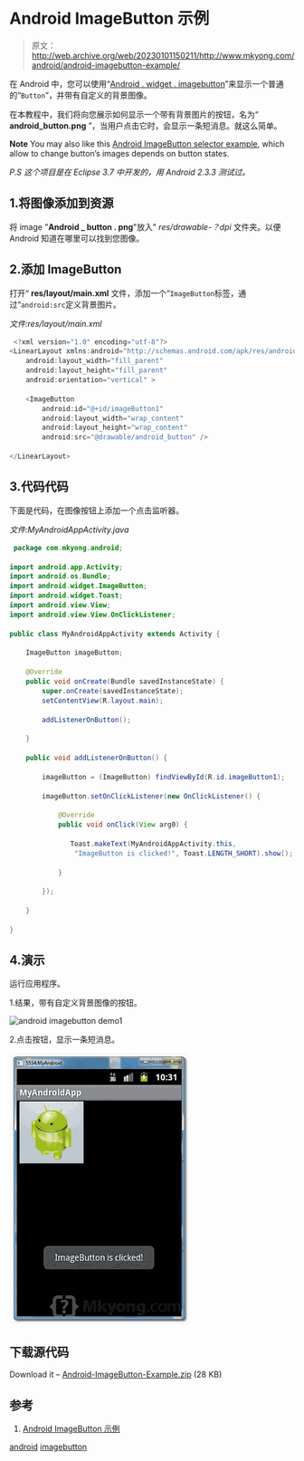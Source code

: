 # Android ImageButton 示例

> 原文：<http://web.archive.org/web/20230101150211/http://www.mkyong.com/android/android-imagebutton-example/>

在 Android 中，您可以使用“[Android . widget . imagebutton](http://web.archive.org/web/20190215000650/http://developer.android.com/reference/android/widget/ImageButton.html)”来显示一个普通的“`Button`”，并带有自定义的背景图像。

在本教程中，我们将向您展示如何显示一个带有背景图片的按钮，名为“ **android_button.png** ”，当用户点击它时，会显示一条短消息。就这么简单。

**Note**
You may also like this [Android ImageButton selector example](http://web.archive.org/web/20190215000650/http://www.mkyong.com/android/android-imagebutton-selector-example/), which allow to change button’s images depends on button states.

*P.S 这个项目是在 Eclipse 3.7 中开发的，用 Android 2.3.3 测试过。*

## 1.将图像添加到资源

将 image "**Android _ button . png**"放入" *res/drawable-？dpi* 文件夹。以便 Android 知道在哪里可以找到您图像。

 ## 2.添加 ImageButton

打开“ **res/layout/main.xml** 文件，添加一个“`ImageButton`标签，通过“`android:src`定义背景图片。

*文件:res/layout/main.xml*

```java
 <?xml version="1.0" encoding="utf-8"?>
<LinearLayout xmlns:android="http://schemas.android.com/apk/res/android"
    android:layout_width="fill_parent"
    android:layout_height="fill_parent"
    android:orientation="vertical" >

    <ImageButton
        android:id="@+id/imageButton1"
        android:layout_width="wrap_content"
        android:layout_height="wrap_content"
        android:src="@drawable/android_button" />

</LinearLayout> 
```

 ## 3.代码代码

下面是代码，在图像按钮上添加一个点击监听器。

*文件:MyAndroidAppActivity.java*

```java
 package com.mkyong.android;

import android.app.Activity;
import android.os.Bundle;
import android.widget.ImageButton;
import android.widget.Toast;
import android.view.View;
import android.view.View.OnClickListener;

public class MyAndroidAppActivity extends Activity {

	ImageButton imageButton;

	@Override
	public void onCreate(Bundle savedInstanceState) {
		super.onCreate(savedInstanceState);
		setContentView(R.layout.main);

		addListenerOnButton();

	}

	public void addListenerOnButton() {

		imageButton = (ImageButton) findViewById(R.id.imageButton1);

		imageButton.setOnClickListener(new OnClickListener() {

			@Override
			public void onClick(View arg0) {

			   Toast.makeText(MyAndroidAppActivity.this,
				"ImageButton is clicked!", Toast.LENGTH_SHORT).show();

			}

		});

	}

} 
```

## 4.演示

运行应用程序。

1.结果，带有自定义背景图像的按钮。

![android imagebutton demo1](img/8e76070c64b7028ecbde5d05098725f7.png "android-imagebutton-demo1")

2.点击按钮，显示一条短消息。

![android imagebutton demo2](img/4e1ca2eea477af39ab02f2db7137a1fb.png "android-imagebutton-demo2")

## 下载源代码

Download it – [Android-ImageButton-Example.zip](http://web.archive.org/web/20190215000650/http://www.mkyong.com/wp-content/uploads/2011/12/Android-ImageButton-Example.zip) (28 KB)

## 参考

1.  [Android ImageButton 示例](http://web.archive.org/web/20190215000650/http://developer.android.com/reference/android/widget/ImageButton.html)

[android](http://web.archive.org/web/20190215000650/http://www.mkyong.com/tag/android/) [imagebutton](http://web.archive.org/web/20190215000650/http://www.mkyong.com/tag/imagebutton/)








